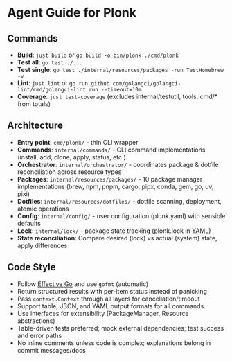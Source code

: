 # Agent Guide for Plonk

## Commands
- **Build**: `just build` or `go build -o bin/plonk ./cmd/plonk`
- **Test all**: `go test ./...`
- **Test single**: `go test ./internal/resources/packages -run TestHomebrew -v`
- **Lint**: `just lint` or `go run github.com/golangci/golangci-lint/cmd/golangci-lint run --timeout=10m`
- **Coverage**: `just test-coverage` (excludes internal/testutil, tools, cmd/* from totals)

## Architecture
- **Entry point**: `cmd/plonk/` - thin CLI wrapper
- **Commands**: `internal/commands/` - CLI command implementations (install, add, clone, apply, status, etc.)
- **Orchestrator**: `internal/orchestrator/` - coordinates package & dotfile reconciliation across resource types
- **Packages**: `internal/resources/packages/` - 10 package manager implementations (brew, npm, pnpm, cargo, pipx, conda, gem, go, uv, pixi)
- **Dotfiles**: `internal/resources/dotfiles/` - dotfile scanning, deployment, atomic operations
- **Config**: `internal/config/` - user configuration (plonk.yaml) with sensible defaults
- **Lock**: `internal/lock/` - package state tracking (plonk.lock in YAML)
- **State reconciliation**: Compare desired (lock) vs actual (system) state, apply differences

## Code Style
- Follow [Effective Go](https://golang.org/doc/effective_go.html) and use `gofmt` (automatic)
- Return structured results with per-item status instead of panicking
- Pass `context.Context` through all layers for cancellation/timeout
- Support table, JSON, and YAML output formats for all commands
- Use interfaces for extensibility (PackageManager, Resource abstractions)
- Table-driven tests preferred; mock external dependencies; test success and error paths
- No inline comments unless code is complex; explanations belong in commit messages/docs
